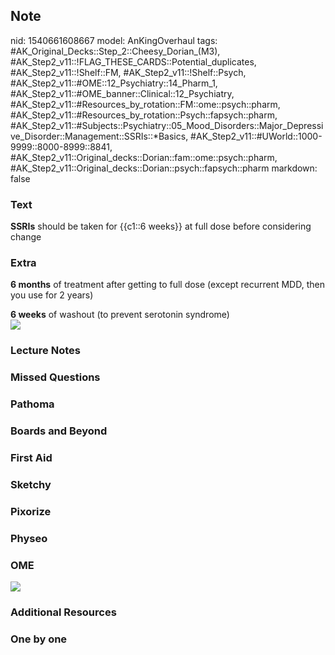 ## Note
nid: 1540661608667
model: AnKingOverhaul
tags: #AK_Original_Decks::Step_2::Cheesy_Dorian_(M3), #AK_Step2_v11::!FLAG_THESE_CARDS::Potential_duplicates, #AK_Step2_v11::!Shelf::FM, #AK_Step2_v11::!Shelf::Psych, #AK_Step2_v11::#OME::12_Psychiatry::14_Pharm_1, #AK_Step2_v11::#OME_banner::Clinical::12_Psychiatry, #AK_Step2_v11::#Resources_by_rotation::FM::ome::psych::pharm, #AK_Step2_v11::#Resources_by_rotation::Psych::fapsych::pharm, #AK_Step2_v11::#Subjects::Psychiatry::05_Mood_Disorders::Major_Depressive_Disorder::Management::SSRIs::*Basics, #AK_Step2_v11::#UWorld::1000-9999::8000-8999::8841, #AK_Step2_v11::Original_decks::Dorian::fam::ome::psych::pharm, #AK_Step2_v11::Original_decks::Dorian::psych::fapsych::pharm
markdown: false

### Text
<b>SSRIs</b> should be taken for {{c1::6 weeks}} at full dose
before considering change

### Extra
<b>6 months</b> of treatment after getting to full dose (except
recurrent MDD, then you use for 2 years)
<div>
  <b>6 weeks</b> of washout (to prevent serotonin syndrome)
</div>
<div><img src="paste-1260907908825089.jpg"></div>

### Lecture Notes


### Missed Questions


### Pathoma


### Boards and Beyond


### First Aid


### Sketchy


### Pixorize


### Physeo


### OME
<div class="ome-widget">
  <a href=
  "https://onlinemeded.org/spa/psychiatry?ref=anki"><img src=
  "_OME_AnkiFlashcards_Topic_2.png"></a>
</div>

### Additional Resources


### One by one

